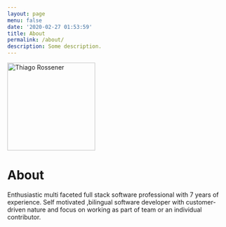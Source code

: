 ```yaml
---
layout: page
menu: false
date: '2020-02-27 01:53:59'
title: About
permalink: /about/
description: Some description.
---
```


<img class="img-rounded" src="/assets/img/uploads/profile.png" alt="Thiago Rossener" width="200">

# About

Enthusiastic multi faceted full stack software professional with 7 years of experience. Self motivated ,bilingual software developer with customer-driven nature and focus on working as part of team or an individual contributor.

